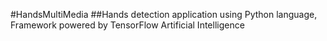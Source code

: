 #HandsMultiMedia
##Hands detection application using Python language, Framework powered by TensorFlow Artificial Intelligence
